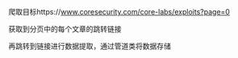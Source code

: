 爬取目标https://www.coresecurity.com/core-labs/exploits?page=0

获取到分页中的每个文章的跳转链接

再跳转到链接进行数据提取，通过管道类将数据存储